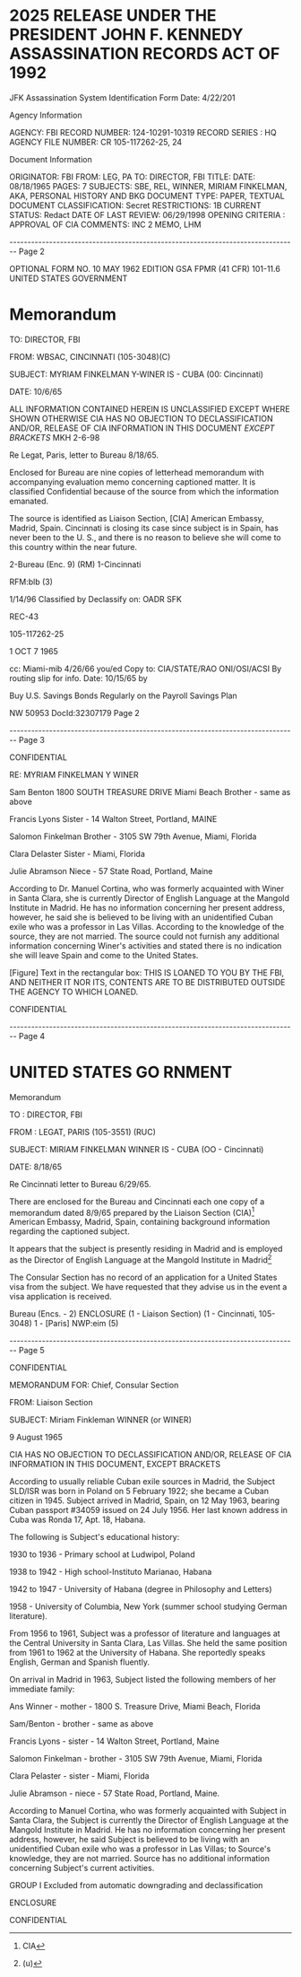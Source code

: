 # 2025 RELEASE UNDER THE PRESIDENT JOHN F. KENNEDY ASSASSINATION RECORDS ACT OF 1992
JFK Assassination System
Identification Form
Date: 4/22/201

Agency Information

AGENCY: FBI
RECORD NUMBER: 124-10291-10319
RECORD SERIES : HQ
AGENCY FILE NUMBER: CR 105-117262-25, 24

Document Information

ORIGINATOR: FBI
FROM: LEG, PA
TO: DIRECTOR, FBI
TITLE:
DATE: 08/18/1965
PAGES: 7
SUBJECTS: SBE, REL, WINNER, MIRIAM FINKELMAN, AKA, PERSONAL
HISTORY AND BKG
DOCUMENT TYPE: PAPER, TEXTUAL DOCUMENT
CLASSIFICATION: Secret
RESTRICTIONS: 1B
CURRENT STATUS: Redact
DATE OF LAST REVIEW: 06/29/1998
OPENING CRITERIA : APPROVAL OF CIA
COMMENTS: INC 2 MEMO, LHM


-------------------------------------------------------------------------------- Page 2

OPTIONAL FORM NO. 10
MAY 1962 EDITION
GSA FPMR (41 CFR) 101-11.6
UNITED STATES GOVERNMENT

# Memorandum

TO: DIRECTOR, FBI

FROM: WBSAC, CINCINNATI (105-3048)(C)

SUBJECT: MYRIAM FINKELMAN Y-WINER
IS - CUBA
(00: Cincinnati)

DATE: 10/6/65

ALL INFORMATION CONTAINED
HEREIN IS UNCLASSIFIED
EXCEPT WHERE SHOWN
OTHERWISE CIA HAS NO OBJECTION TO
DECLASSIFICATION AND/OR,
RELEASE OF CIA INFORMATION
IN THIS DOCUMENT *EXCEPT BRACKETS*
MKH 2-6-98

Re Legat, Paris, letter to Bureau 8/18/65.

Enclosed for Bureau are nine copies of letterhead memorandum with accompanying evaluation memo concerning captioned matter. It is classified Confidential because of the source from which the information emanated.

The source is identified as Liaison Section, [CIA] American Embassy, Madrid, Spain. Cincinnati is closing its case since subject is in Spain, has never been to the U. S., and there is no reason to believe she will come to this country within the near future.

2-Bureau (Enc. 9) (RM)
1-Cincinnati

RFM:blb
(3)

1/14/96
Classified by
Declassify on: OADR SFK

REC-43

105-117262-25

1 OCT 7 1965

cc: Miami-mib
4/26/66 you/ed
Copy to: CIA/STATE/RAO
ONI/OSI/ACSI
By routing slip for info.
Date: 10/15/65 by

Buy U.S. Savings Bonds Regularly on the Payroll Savings Plan

NW 50953 DocId:32307179 Page 2


-------------------------------------------------------------------------------- Page 3

CONFIDENTIAL

RE: MYRIAM FINKELMAN Y WINER

Sam Benton 1800 SOUTH TREASURE DRIVE
Miami Beach Brother - same as above

Francis Lyons Sister - 14 Walton Street, Portland, MAINE

Salomon Finkelman Brother - 3105 SW 79th Avenue,
Miami, Florida

Clara Delaster Sister - Miami, Florida

Julie Abramson Niece - 57 State Road, Portland,
Maine

According to Dr. Manuel Cortina, who was formerly acquainted with Winer in Santa Clara, she is currently Director of English Language at the Mangold Institute in Madrid. He has no information concerning her present address, however, he said she is believed to be living with an unidentified Cuban exile who was a professor in Las Villas. According to the knowledge of the source, they are not married. The source could not furnish any additional information concerning Winer's activities and stated there is no indication she will leave Spain and come to the United States.

[Figure] Text in the rectangular box: THIS IS LOANED TO YOU BY THE FBI, AND NEITHER IT NOR ITS, CONTENTS ARE TO BE DISTRIBUTED OUTSIDE THE AGENCY TO WHICH LOANED.

CONFIDENTIAL


-------------------------------------------------------------------------------- Page 4

# UNITED STATES GO RNMENT

Memorandum

TO : DIRECTOR, FBI

FROM : LEGAT, PARIS (105-3551) (RUC)

SUBJECT: MIRIAM FINKELMAN WINNER
IS - CUBA
(OO - Cincinnati)

DATE: 8/18/65

Re Cincinnati letter to Bureau 6/29/65.

There are enclosed for the Bureau and Cincinnati each one copy of a memorandum dated 8/9/65 prepared by the Liaison Section (CIA)[^9] American Embassy, Madrid, Spain, containing background information regarding the captioned subject.

It appears that the subject is presently residing in Madrid and is employed as the Director of English Language at the Mangold Institute in Madrid[^4]

The Consular Section has no record of an application for a United States visa from the subject. We have requested that they advise us in the event a visa application is received.

Bureau (Encs. - 2) ENCLOSURE
(1 - Liaison Section)
(1 - Cincinnati, 105-3048)
1 - [Paris]
NWP:eim
(5)

[^9]: CIA
[^4]: (u)


-------------------------------------------------------------------------------- Page 5

CONFIDENTIAL

MEMORANDUM FOR: Chief, Consular Section

FROM: Liaison Section

SUBJECT: Miriam Finkleman WINNER (or WINER)

9 August 1965

CIA HAS NO OBJECTION TO
DECLASSIFICATION AND/OR,
RELEASE OF CIA INFORMATION
IN THIS DOCUMENT, EXCEPT BRACKETS

According to usually reliable Cuban exile sources in Madrid, the Subject SLD/ISR was born in Poland on 5 February 1922; she became a Cuban citizen in 1945. Subject arrived in Madrid, Spain, on 12 May 1963, bearing Cuban passport #34059 issued on 24 July 1956. Her last known address in Cuba was Ronda 17, Apt. 18, Habana.

The following is Subject's educational history:

1930 to 1936 - Primary school at Ludwipol, Poland

1938 to 1942 - High school-Instituto Marianao, Habana

1942 to 1947 - University of Habana (degree in Philosophy and Letters)

1958 - University of Columbia, New York (summer school studying German literature).

From 1956 to 1961, Subject was a professor of literature and languages at the Central University in Santa Clara, Las Villas. She held the same position from 1961 to 1962 at the University of Habana. She reportedly speaks English, German and Spanish fluently.

On arrival in Madrid in 1963, Subject listed the following members of her immediate family:

Ans Winner - mother - 1800 S. Treasure Drive, Miami Beach, Florida

Sam/Benton - brother - same as above

Francis Lyons - sister - 14 Walton Street, Portland, Maine

Salomon Finkelman - brother - 3105 SW 79th Avenue, Miami, Florida

Clara Pelaster - sister - Miami, Florida

Julie Abramson - niece - 57 State Road, Portland, Maine.

According to Manuel Cortina, who was formerly acquainted with Subject in Santa Clara, the Subject is currently the Director of English Language at the Mangold Institute in Madrid. He has no information concerning her present address, however, he said Subject is believed to be living with an unidentified Cuban exile who was a professor in Las Villas; to Source's knowledge, they are not married. Source has no additional information concerning Subject's current activities.

GROUP I
Excluded from automatic downgrading and declassification

ENCLOSURE

CONFIDENTIAL
